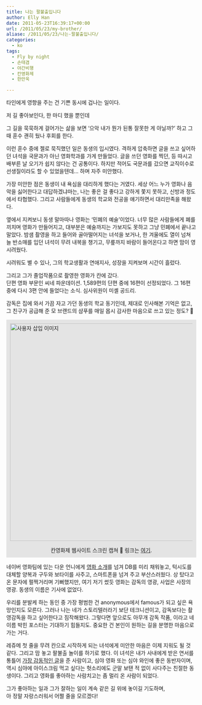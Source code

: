 ```yaml
---
title: 나는 팔불출입니다
author: Elly Han
date: 2011-05-23T16:39:17+00:00
url: /2011/05/23/my-brother/
aliase: /2011/05/23/나는-팔불출입니다/
categories:
  - ko
tags:
  - Fly by night
  - 손태겸
  - 야간비행
  - 칸영화제
  - 한만욱

---
```

타인에게 영향을 주는 건 기쁜 동시에 겁나는 일이다.

저 길 좋아보인다, 한 마디 했을 뿐인데

그 길을 묵묵하게 걸어가는 삶을 보면 &#8216;으악 내가 뭔가 된통 잘못한 게 아닐까?&#8217; 하고 그 때 훈수 괜히 뒀나 후회를 한다.

이런 훈수 중에 젤로 묵직했던 일은 동생의 입시였다. 격하게 압축하면 글을 쓰고 싶어하던 녀석을 국문과가 아닌 영화학과를 가게 만들었다. 글을 쓰던 영화를 찍던, 등 따시고 배부른 날 오기가 쉽지 않다는 건 공통이다. 하지만 적어도 국문과를 갔으면 교직이수로 선생질이라도 할 수 있었을텐데&#8230; 하며 자주 미안했다.

가장 미안한 점은 동생이 내 욕심을 대리하게 했다는 거였다. 세상 어느 누가 영화나 음악을 싫어한다고 대답하겠냐마는, 나는 좋은 걸 좋다고 강하게 쫓지 못하고, 신방과 정도에서 타협했다. 그리고 사람들에게 동생의 학교와 전공을 얘기하면서 대리만족을 해왔다.

옆에서 지켜보니 동생 말마따나 영화는 &#8216;민폐의 예술&#8217;이었다. 너무 많은 사람들에게 폐를 끼치며 영화가 만들어지고, 대부분은 예술까지는 가보지도 못하고 그냥 민폐에서 끝나고 말았다. 밤샘 촬영을 하고 들어와 골아떨어지는 녀석을 보거나, 한 겨울에도 열이 넘쳐 늘 반소매를 입던 녀석이 무려 내복을 챙기고, 무릎까지 바람이 들어온다고 하면 맘이 영 시려웠다.

시려워도 별 수 있나, 그의 학교생활과 연애지사, 성장을 지켜보며 시간이 흘렀다.

그리고 그가 졸업작품으로 촬영한 영화가 칸에 갔다.  
단편 영화 부문인 씨네 파운데이션. 1,589편의 단편 중에 16편이 선정되었다. 그 16편 중에 다시 3편 안에 들었다는 소식. 심사위원이 미셸 공드리.

감독은 집에 와서 가끔 자고 가던 동생의 학교 동기인데, 제대로 인사해본 기억은 없고, 그 친구가 공급해 준 모 브랜드의 샴푸를 매일 몹시 감사한 마음으로 쓰고 있는 정도? 🙂

<div style="padding:10px;background-color:#e4e4e4;">
  <img class="aligncenter" alt="사용자 삽입 이미지" src="https://i1.wp.com/mel.pe.kr/wp-content/uploads/1/1334072886.png?resize=610%2C576" width="610" height="576" data-recalc-dims="1" /></p> 
  
  <div style="text-align:center;">
    칸영화제 웹사이트 스크린 캡쳐 🙂 링크는 <a href="http://www.festival-cannes.com/en/archives/ficheFilm/id/11146226/year/2011.html" target="_blank" rel="noopener noreferrer">여기</a>.
  </div>
</div>

네이버 영화팀에 있는 다운 언니에게 [영화 소개](http://movie.naver.com/movie/bi/mi/basic.nhn?code=83707)를 넘겨 DB를 미리 채워놓고, 턱시도를 대체할 양복과 구두와 보타이를 사주고, 스마트폰을 넘겨 주고 부산스러웠다. 상 탔다고 온 문자에 펄쩍거리며 기뻐했지만, 여기 저기 썼듯 영화는 감독의 영광, 사업은 사장의 영광. 동생의 이름은 기사에 없었다.

우리를 분발케 하는 동인 중 가장 평범한 건 anonymous에서 famous가 되고 싶은 욕망인지도 모른다. 그러나 나는 네가 스토리텔러라기 보단 테크니션이고, 감독보다는 촬영감독을 하고 싶어한다고 짐작해왔다. 그렇다면 앞으로도 아무개 감독 작품, 이라고 네 이름 박힌 포스터는 기대하기 힘들지도. 중요한 건 본인이 원하는 길을 분명한 마음으로 가는 거다.

레쥬메 첫 줄을 무려 칸으로 시작하게 되는 녀석에게 미안한 마음은 이제 지워도 될 것 같다. 그리고 맘 놓고 팔불출 놀이를 하기로 했다. 이 녀석은 내가 사내에게 받은 연서를 통틀어 [가장 감동적인 글](/2007/10/04/어떤-선물/)을 준 사람이고, 심야 영화 또는 심야 와인에 좋은 동반자이며, 역시 심야에 아이스크림 먹고 싶다는 헛소리에도 군말 보탠 적 없이 사다주는 친절한 동생이다. 그리고 영화를 좋아하는 사람치고는 좀 멀리 온 사람이 되었다.

그가 좋아하는 일과 그가 잘하는 일이 계속 같은 길 위에 놓이길 기도하며,  
아 정말 자랑스러워서 어쩔 줄을 모르겠다!